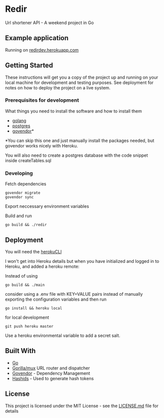 # Redir

Url shortener API - A weekend project in Go

## Example application

Running on [redirdev.herokuapp.com](https://redirdev.herokuapp.com)

## Getting Started

These instructions will get you a copy of the project up and running on your local machine for development and testing purposes. See deployment for notes on how to deploy the project on a live system.

### Prerequisites for development

What things you need to install the software and how to install them

* [golang](https://golang.org/dl/)
* [postgres](https://www.postgresql.org/download/)
* [govendor](https://github.com/kardianos/govendor)*

*You can skip this one and just manually install the packages needed, but govendor works nicely with Heroku.

You will also need to create a postgres database with the code snippet inside createTables.sql

### Developing

Fetch dependencies
```
govendor migrate
govendor sync
```

Export neccessary environment variables

Build and run
```
go build && ./redir
```

## Deployment

You will need the [herokuCLI](https://devcenter.heroku.com/articles/heroku-cli)


I won't get into Heroku details but when you have initialized and logged in to Heroku, and added a heroku remote:

Instead of using
```
go build && ./main
```
consider using a .env file with KEY=VALUE pairs instead of manually exporting the configuration variables and then run
```
go install && heroku local 
```
for local development 

```
git push heroku master
```

Use a heroku environmental variable to add a secret salt.

## Built With

* [Go](https://golang.org/) 
* [Gorilla/mux](https://github.com/gorilla/mux) URL router and dispatcher
* [Govendor](https://github.com/kardianos/govendor) - Dependency Management
* [Hashids](https://github.com/speps/go-hashids) - Used to generate hash tokens

## License

This project is licensed under the MIT License - see the [LICENSE.md](LICENSE.md) file for details

